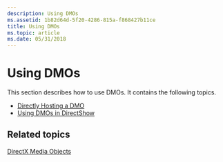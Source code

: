 ```yaml
---
description: Using DMOs
ms.assetid: 1b82d64d-5f20-4286-815a-f868427b11ce
title: Using DMOs
ms.topic: article
ms.date: 05/31/2018
---
```


# Using DMOs

This section describes how to use DMOs. It contains the following topics.

-   [Directly Hosting a DMO](directly-hosting-a-dmo.md)
-   [Using DMOs in DirectShow](using-dmos-in-directshow.md)

## Related topics

<dl> <dt>

[DirectX Media Objects](directx-media-objects.md)
</dt> </dl>

 

 




